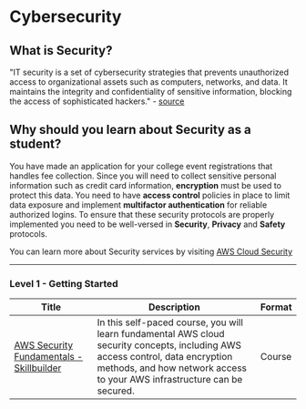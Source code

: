 # Cybersecurity

## What is Security?

"IT security is a set of cybersecurity strategies that prevents unauthorized access to organizational assets such as computers, networks, and data. It maintains the integrity and confidentiality of sensitive information, blocking the access of sophisticated hackers." - [source](https://www.cisco.com/c/en/us/products/security/what-is-it-security.html)

## Why should you learn about Security as a student?

You have made an application for your college event registrations that handles fee collection. Since you will need to collect sensitive personal information such as credit card information, **encryption** must be used to protect this data. You need to have **access control** policies in place to limit data exposure and implement **multifactor authentication** for reliable authorized logins. To ensure that these security protocols are properly implemented you need to be well-versed in **Security**, **Privacy** and **Safety** protocols.

You can learn more about Security services by visiting [AWS Cloud Security](https://aws.amazon.com/security/)

---

### Level 1 - Getting Started

| Title                                                                                                                                                                    | Description                                                                                                                                                                                                 | Format |
| ------------------------------------------------------------------------------------------------------------------------------------------------------------------------ | ----------------------------------------------------------------------------------------------------------------------------------------------------------------------------------------------------------- | ------ |
| [AWS Security Fundamentals - Skillbuilder](https://explore.skillbuilder.aws/learn/course/external/view/elearning/48/aws-security-fundamentals-second-edition?src=detail) | In this self-paced course, you will learn fundamental AWS cloud security concepts, including AWS access control, data encryption methods, and how network access to your AWS infrastructure can be secured. | Course |
